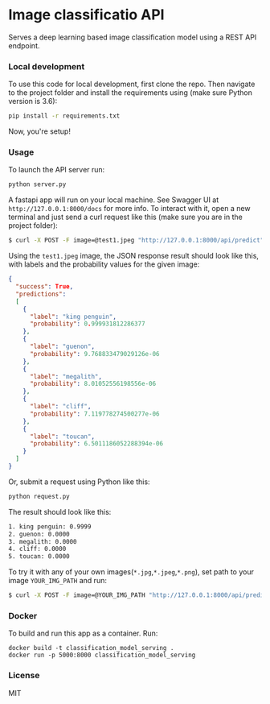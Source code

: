 # Image classificatio API

Serves a deep learning based image classification model using a REST API endpoint.

### Local development
To use this code for local development, first clone the repo. Then navigate to the project folder and install the requirements using (make sure Python version is 3.6):
```bash
pip install -r requirements.txt
```
Now, you're setup!

### Usage

To launch the API server run:
```python
python server.py
```

A fastapi app will run on your local machine. See Swagger UI at `http://127.0.0.1:8000/docs` for more info.
To interact with it, open a new terminal and just send a curl request like this (make sure you are in the project folder):
```bash
$ curl -X POST -F image=@test1.jpeg "http://127.0.0.1:8000/api/predict"
```

Using the `test1.jpeg` image, the JSON response result should look like this, with labels and the probability values for the given image:
```json
{
  "success": True, 
  "predictions": 
  [
    {
      "label": "king penguin", 
      "probability": 0.999931812286377
    }, 
    {
      "label": "guenon", 
      "probability": 9.768833479029126e-06
    }, 
    {
      "label": "megalith", 
      "probability": 8.01052556198556e-06
    }, 
    {
      "label": "cliff", 
      "probability": 7.119778274500277e-06
    }, 
    {
      "label": "toucan", 
      "probability": 6.5011186052288394e-06
    }
  ]
}
```

Or, submit a request using Python like this:
```python
python request.py
```
The result should look like this:
```bash
1. king penguin: 0.9999
2. guenon: 0.0000
3. megalith: 0.0000
4. cliff: 0.0000
5. toucan: 0.0000
```

To try it with any of your own images(`*.jpg`,`*.jpeg`,`*.png`), set path to your image `YOUR_IMG_PATH` and run:
```bash
$ curl -X POST -F image=@YOUR_IMG_PATH "http://127.0.0.1:8000/api/predict"
```

### Docker
To build and run this app as a container. Run:
```
docker build -t classification_model_serving .
docker run -p 5000:8000 classification_model_serving
```

### License
MIT